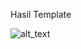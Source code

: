 Hasil Template

![alt_text](https://github.com/maharani26/Maharani-XIRPL2-22-TemplateCI/blob/master/hasil.JPG)
